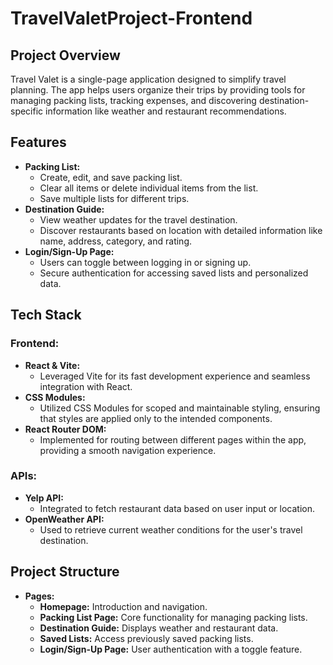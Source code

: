 # **TravelValetProject-Frontend**


## **Project Overview**
Travel Valet is a single-page application designed to simplify travel planning. The app helps users organize their trips by providing tools for managing packing lists, tracking expenses, and discovering destination-specific information like weather and restaurant recommendations.

## **Features**
- **Packing List:** 
  - Create, edit, and save packing list.
  - Clear all items or delete individual items from the list.
  - Save multiple lists for different trips.
- **Destination Guide:** 
  - View weather updates for the travel destination.
  - Discover restaurants based on location with detailed information like name, address, category, and rating.
- **Login/Sign-Up Page:**
  - Users can toggle between logging in or signing up.
  - Secure authentication for accessing saved lists and personalized data.

## **Tech Stack**
### **Frontend:**
- **React & Vite:** 
  - Leveraged Vite for its fast development experience and seamless integration with React.
- **CSS Modules:** 
  - Utilized CSS Modules for scoped and maintainable styling, ensuring that styles are applied only to the intended components.
- **React Router DOM:** 
  - Implemented for routing between different pages within the app, providing a smooth navigation experience.
 
### **APIs:**
- **Yelp API:** 
  - Integrated to fetch restaurant data based on user input or location.
- **OpenWeather API:**
  - Used to retrieve current weather conditions for the user's travel destination.

## **Project Structure**
- **Pages:**
  - **Homepage:** Introduction and navigation.
  - **Packing List Page:** Core functionality for managing packing lists.
  - **Destination Guide:** Displays weather and restaurant data.
  - **Saved Lists:** Access previously saved packing lists.
  - **Login/Sign-Up Page:** User authentication with a toggle feature.


